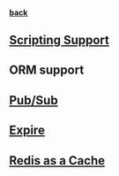 #### [back](../Redis_Main.md)


## [Scripting Support](scripting.md) 

## ORM support 

## [Pub/Sub](pub_sub.md)

## [Expire](expire.md)

## [Redis as a Cache](redis_as_cash.md)